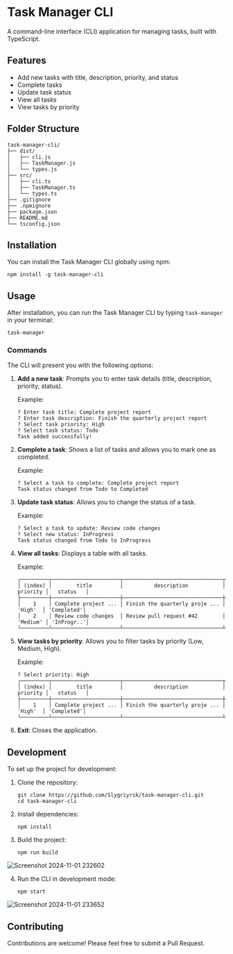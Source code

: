 # Task Manager CLI

A command-line interface (CLI) application for managing tasks, built with TypeScript.

## Features

- Add new tasks with title, description, priority, and status
- Complete tasks
- Update task status
- View all tasks
- View tasks by priority

## Folder Structure

```script
task-manager-cli/
├── dist/
│   ├── cli.js
│   ├── TaskManager.js
│   └── types.js
├── src/
│   ├── cli.ts
│   ├── TaskManager.ts
│   └── types.ts
├── .gitignore
├── .npmignore
├── package.json
├── README.md
└── tsconfig.json
```

## Installation

You can install the Task Manager CLI globally using npm:

```
npm install -g task-manager-cli
```

## Usage

After installation, you can run the Task Manager CLI by typing `task-manager` in your terminal:

```
task-manager
```

### Commands

The CLI will present you with the following options:

1. **Add a new task**: 
   Prompts you to enter task details (title, description, priority, status).

   Example:
   ```
   ? Enter task title: Complete project report
   ? Enter task description: Finish the quarterly project report
   ? Select task priority: High
   ? Select task status: Todo
   Task added successfully!
   ```

2. **Complete a task**: 
   Shows a list of tasks and allows you to mark one as completed.

   Example:
   ```
   ? Select a task to complete: Complete project report
   Task status changed from Todo to Completed
   ```

3. **Update task status**: 
   Allows you to change the status of a task.

   Example:
   ```
   ? Select a task to update: Review code changes
   ? Select new status: InProgress
   Task status changed from Todo to InProgress
   ```

4. **View all tasks**: 
   Displays a table with all tasks.

   Example:
   ```
   ┌─────────┬──────────────────────┬────────────────────────────────┬──────────┬────────────┐
   │ (index) │        title         │          description           │ priority │   status   │
   ├─────────┼──────────────────────┼────────────────────────────────┼──────────┼────────────┤
   │    1    │ Complete project ... │ Finish the quarterly proje ... │  'High'  │ 'Completed'│
   │    2    │ Review code changes  │ Review pull request #42        │ 'Medium' │ 'InProgr..'│
   └─────────┴──────────────────────┴────────────────────────────────┴──────────┴────────────┘
   ```

5. **View tasks by priority**: 
   Allows you to filter tasks by priority (Low, Medium, High).

   Example:
   ```
   ? Select priority: High
   ┌─────────┬──────────────────────┬────────────────────────────────┬──────────┬────────────┐
   │ (index) │        title         │          description           │ priority │   status   │
   ├─────────┼──────────────────────┼────────────────────────────────┼──────────┼────────────┤
   │    1    │ Complete project ... │ Finish the quarterly proje ... │  'High'  │ 'Completed'│
   └─────────┴──────────────────────┴────────────────────────────────┴──────────┴────────────┘
   ```

6. **Exit**: 
   Closes the application.

## Development

To set up the project for development:

1. Clone the repository:
   ```
   git clone https://github.com/Slygriyrsk/task-manager-cli.git
   cd task-manager-cli
   ```

2. Install dependencies:
   ```
   npm install
   ```

3. Build the project:
   ```
   npm run build
   ```

![Screenshot 2024-11-01 232602](https://github.com/user-attachments/assets/1c95b5e0-a8cd-436a-8aab-1f7efa4d9fb0)

4. Run the CLI in development mode:
   ```
   npm start
   ```
![Screenshot 2024-11-01 233652](https://github.com/user-attachments/assets/44c8e194-5491-4a28-a9b7-f9e1f112e23c)

## Contributing

Contributions are welcome! Please feel free to submit a Pull Request.
